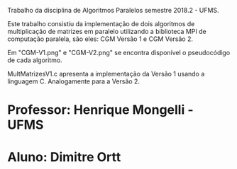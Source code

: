 Trabalho da disciplina de Algoritmos 
Paralelos semestre 2018.2 - UFMS.

Este trabalho consistiu da implementação
de dois algoritmos de multiplicação de 
matrizes em paralelo utilizando a 
biblioteca MPI de computação paralela,
são eles: 
CGM Versão 1 e CGM Versão 2.

Em "CGM-V1.png" e "CGM-V2.png"
se encontra disponível o pseudocódigo
de cada algoritmo.

MultMatrizesV1.c apresenta a implementação
da Versão 1 usando a linguagem C.
Analogamente para a Versão 2.

Professor: Henrique Mongelli - UFMS
===
Aluno: Dimitre Ortt
===